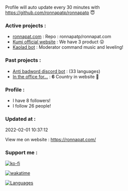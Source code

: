 Profile will auto update every 30 minutes with https://github.com/ronnapatp/ronnapatp 😇



### Active projects :

- [ronnapat.com](https://ronnapat.com/) : Repo : ronnapatp/ronnapat.com
- [Kumi official website](https://github.com/Kumi-the-chubby-bear/New-KumiWeb) :  We have 3 product 😲 
- [Kaolad bot](https://github.com/ronnapatp/kaoladbot) : Moderator command music and leveling!

### Past projects :

- [Anti badword discord bot](https://github.com/ronnapatp/antibadwordbot) : (33 languages)
- [In the office for...](https://in-the-office-for.web.app/) : **6** Country in website 🗾

### Profile :
-  I have 8 followers!
-  I follow 26 people!

### Updated at : 
 2022-02-01 10:37:12

View me on website : https://ronnapat.com/

### Support me :

[![ko-fi](https://ko-fi.com/img/githubbutton_sm.svg)](https://ko-fi.com/ronnapatp)

[![wakatime](https://wakatime.com/badge/user/b083581b-d8a5-4ab4-a887-a768e082ff97.svg)](https://wakatime.com/@b083581b-d8a5-4ab4-a887-a768e082ff97)

[![Languages](https://github-readme-stats.vercel.app/api/top-langs/?username=ronnapatp&layout=compact&langs_count=10&hide_border=true&custom_title=Languages&bg_color=00000000)](https://github.com/ronnapatp)
